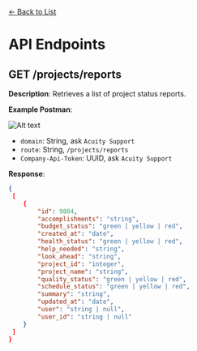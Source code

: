 [<- Back to List](https://github.com/AcuityPPM/APIs/blob/main/endpoints/list.md)

# API Endpoints

## GET /projects/reports

**Description**: Retrieves a list of project status reports.

**Example Postman**:

![Alt text](https://github.com/AcuityPPM/APIs/blob/main/img/get_headers.webp)

- `domain`: String, ask `Acuity Support`
- `route`: String, `/projects/reports`
- `Company-Api-Token`: UUID, ask `Acuity Support`

**Response**:

```json
{
 [
    {
        "id": 9804,
        "accomplishments": "string",
        "budget_status": "green | yellow | red",
        "created_at": "date",
        "health_status": "green | yellow | red",
        "help_needed": "string",
        "look_ahead": "string",
        "project_id": "integer",
        "project_name": "string",
        "quality_status": "green | yellow | red",
        "schedule_status": "green | yellow | red",
        "summary": "string",
        "updated_at": "date",
        "user": "string | null",
        "user_id": "string | null"
    }
 ]
}
```
